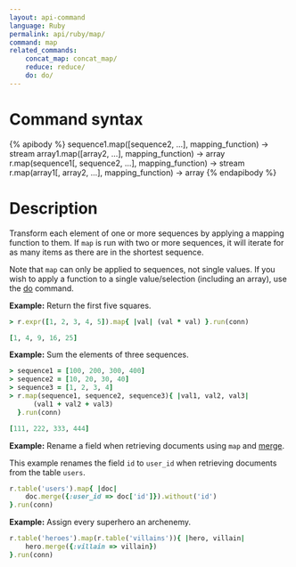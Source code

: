 ```yaml
---
layout: api-command
language: Ruby
permalink: api/ruby/map/
command: map
related_commands:
    concat_map: concat_map/
    reduce: reduce/
    do: do/
---
```


# Command syntax #

{% apibody %}
sequence1.map([sequence2, ...], mapping_function) &rarr; stream
array1.map([array2, ...], mapping_function) &rarr; array
r.map(sequence1[, sequence2, ...], mapping_function) &rarr; stream
r.map(array1[, array2, ...], mapping_function) &rarr; array
{% endapibody %}

# Description #

Transform each element of one or more sequences by applying a mapping function to them. If `map` is run with two or more sequences, it will iterate for as many items as there are in the shortest sequence.

Note that `map` can only be applied to sequences, not single values. If you wish to apply a function to a single value/selection (including an array), use the [do](/api/ruby/do) command.

__Example:__ Return the first five squares.

```rb
> r.expr([1, 2, 3, 4, 5]).map{ |val| (val * val) }.run(conn)

[1, 4, 9, 16, 25]
```

__Example:__ Sum the elements of three sequences.

```rb
> sequence1 = [100, 200, 300, 400]
> sequence2 = [10, 20, 30, 40]
> sequence3 = [1, 2, 3, 4]
> r.map(sequence1, sequence2, sequence3){ |val1, val2, val3|
      (val1 + val2 + val3)
  }.run(conn)

[111, 222, 333, 444]
```

__Example:__ Rename a field when retrieving documents using `map` and [merge](/api/ruby/merge/).

This example renames the field `id` to `user_id` when retrieving documents from the table `users`.

```rb
r.table('users').map{ |doc|
    doc.merge({:user_id => doc['id']}).without('id')
}.run(conn)
```

__Example:__ Assign every superhero an archenemy.

```rb
r.table('heroes').map(r.table('villains')){ |hero, villain|
    hero.merge({:villain => villain})
}.run(conn)
```
